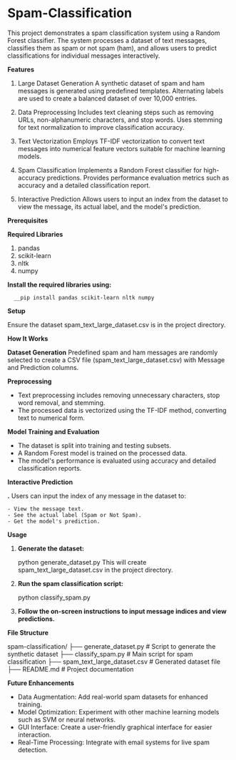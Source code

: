 # Spam-Classification
This project demonstrates a spam classification system using a Random Forest classifier. The system processes a dataset of text messages, classifies them as spam or not spam (ham), and allows users to predict classifications for individual messages interactively.

**Features**

1. Large Dataset Generation
A synthetic dataset of spam and ham messages is generated using predefined templates.
Alternating labels are used to create a balanced dataset of over 10,000 entries.

2. Data Preprocessing
Includes text cleaning steps such as removing URLs, non-alphanumeric characters, and stop words.
Uses stemming for text normalization to improve classification accuracy.

3. Text Vectorization
Employs TF-IDF vectorization to convert text messages into numerical feature vectors suitable for machine learning models.

4. Spam Classification
Implements a Random Forest classifier for high-accuracy predictions.
Provides performance evaluation metrics such as accuracy and a detailed classification report.

5. Interactive Prediction
Allows users to input an index from the dataset to view the message, its actual label, and the model's prediction.

**Prerequisites**

**Required Libraries**

1. pandas
2. scikit-learn
3. nltk
4. numpy

**Install the required libraries using:**

      __pip install pandas scikit-learn nltk numpy

**Setup**

Ensure the dataset spam_text_large_dataset.csv is in the project directory.

**How It Works**

**Dataset Generation**
Predefined spam and ham messages are randomly selected to create a CSV file (spam_text_large_dataset.csv) with Message and Prediction columns.

**Preprocessing**
- Text preprocessing includes removing unnecessary characters, stop word removal, and stemming.
- The processed data is vectorized using the TF-IDF method, converting text to numerical form.

**Model Training and Evaluation**
- The dataset is split into training and testing subsets.
- A Random Forest model is trained on the processed data.
- The model's performance is evaluated using accuracy and detailed classification reports.

**Interactive Prediction**

**.** Users can input the index of any message in the dataset to:

    - View the message text.
    - See the actual label (Spam or Not Spam).
    - Get the model's prediction.

**Usage**

1. **Generate the dataset:**

    python generate_dataset.py
This will create spam_text_large_dataset.csv in the project directory.
2. **Run the spam classification script:**

    python classify_spam.py
3. **Follow the on-screen instructions to input message indices and view predictions.**

**File Structure**

spam-classification/
├── generate_dataset.py    # Script to generate the synthetic dataset
├── classify_spam.py       # Main script for spam classification
├── spam_text_large_dataset.csv # Generated dataset file
├── README.md              # Project documentation

**Future Enhancements**
- Data Augmentation: Add real-world spam datasets for enhanced training.
- Model Optimization: Experiment with other machine learning models such as SVM or neural networks.
- GUI Interface: Create a user-friendly graphical interface for easier interaction.
- Real-Time Processing: Integrate with email systems for live spam detection.
